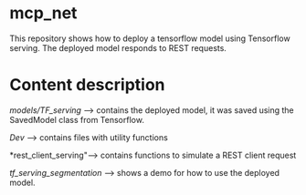 # mcp_net
This repository shows how to deploy a tensorflow model using Tensorflow serving.
The deployed model responds to REST requests.


# Content description
*models/TF_serving* --> contains the deployed model, it was saved using the SavedModel class from Tensorflow.

*Dev* --> contains files with utility functions 

*rest_client_serving"--> contains functions to simulate a REST client request

*tf_serving_segmentation* --> shows a demo for how to use the deployed model.
